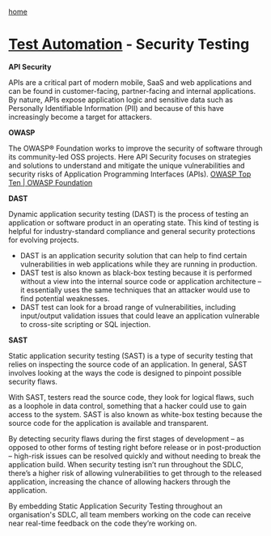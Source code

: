 [home](../README.md)
# [Test Automation](README.md) - Security Testing


**API Security**

APIs are a critical part of modern mobile, SaaS and web applications and can be found in customer-facing, partner-facing and internal applications. By nature, APIs expose application logic and sensitive data such as Personally Identifiable Information (PII) and because of this have increasingly become a target for attackers.

**OWASP**

The OWASP® Foundation works to improve the security of software through its community-led OSS projects. Here API Security focuses on strategies and solutions to understand and mitigate the unique vulnerabilities and security risks of Application Programming Interfaces (APIs). [OWASP Top Ten | OWASP Foundation](https://owasp.org/www-project-top-ten/)

**DAST**

Dynamic application security testing (DAST) is the process of testing an application or software product in an operating state. This kind of testing is helpful for industry-standard compliance and general security protections for evolving projects.

* DAST is an application security solution that can help to find certain vulnerabilities in web applications while they are running in production.
* DAST test is also known as black-box testing because it is performed without a view into the internal source code or application architecture – it essentially uses the same techniques that an attacker would use to find potential weaknesses.
* DAST test can look for a broad range of vulnerabilities, including input/output validation issues that could leave an application vulnerable to cross-site scripting or SQL injection.

**SAST**

Static application security testing (SAST) is a type of security testing that relies on inspecting the source code of an application. In general, SAST involves looking at the ways the code is designed to pinpoint possible security flaws. 

With SAST, testers read the source code, they look for logical flaws, such as a loophole in data control, something that a hacker could use to gain access to the system. SAST is also known as white-box testing because the source code for the application is available and transparent. 

By detecting security flaws during the first stages of development – as opposed to other forms of testing right before release or in post-production – high-risk issues can be resolved quickly and without needing to break the application build. When security testing isn’t run throughout the SDLC, there’s a higher risk of allowing vulnerabilities to get through to the released application, increasing the chance of allowing hackers through the application.

By embedding Static Application Security Testing throughout an organisation's SDLC, all team members working on the code can receive near real-time feedback on the code they’re working on.
